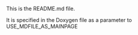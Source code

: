 This is the README.md file.

It is specified in the Doxygen file as a parameter to USE_MDFILE_AS_MAINPAGE
